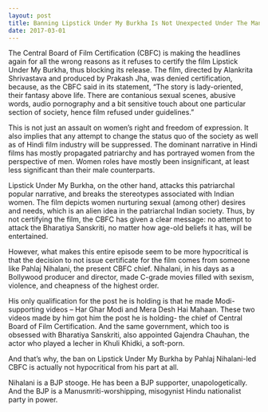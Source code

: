 ```yaml
---
layout: post
title: Banning Lipstick Under My Burkha Is Not Unexpected Under The Manusmriti-Worshipping Government
date: 2017-03-01
---
```


The Central Board of Film Certification (CBFC) is making the headlines again for all the wrong reasons as it refuses to certify the film Lipstick Under My Burkha, thus blocking its release. The film, directed by Alankrita Shrivastava and produced by Prakash Jha, was denied certification, because, as the CBFC said in its statement, “The story is lady-oriented, their fantasy above life. There are contanious sexual scenes, abusive words, audio pornography and a bit sensitive touch about one particular section of society, hence film refused under guidelines.”

 

This is not just an assault on women’s right and freedom of expression. It also implies that any attempt to change the status quo of the society as well as of Hindi film industry will be suppressed. The dominant narrative in Hindi films has mostly propagated patriarchy and has portrayed women from the perspective of men. Women roles have mostly been insignificant, at least less significant than their male counterparts.

 

Lipstick Under My Burkha, on the other hand, attacks this patriarchal popular narrative, and breaks the stereotypes associated with Indian women. The film depicts women nurturing sexual (among other) desires and needs, which is an alien idea in the patriarchal Indian society. Thus, by not certifying the film, the CBFC has given a clear message: no attempt to attack the Bharatiya Sanskriti, no matter how age-old beliefs it has, will be entertained.

 

However, what makes this entire episode seem to be more hypocritical is that the decision to not issue certificate for the film comes from someone like Pahlaj Nihalani, the present CBFC chief. Nihalani, in his days as a Bollywood producer and director, made C-grade movies filled with sexism, violence, and cheapness of the highest order.

His only qualification for the post he is holding is that he made Modi- supporting videos – Har Ghar Modi and Mera Desh Hai Mahaan.  These two videos made by him got him the post he is holding- the chief of Central Board of Film Certification. And the same government, which too is obsessed with Bharatiya Sanskriti, also appointed Gajendra Chauhan, the actor who played a lecher in Khuli Khidki, a soft-porn.

 

And that’s why, the ban on Lipstick Under My Burkha by Pahlaj Nihalani-led CBFC is actually not hypocritical from his part at all.

 

Nihalani is a BJP stooge. He has been a BJP supporter, unapologetically. And the BJP is a Manusmriti-worshipping, misogynist Hindu nationalist party in power.